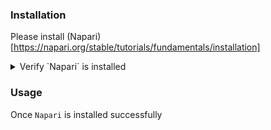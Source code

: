 ### Installation

Please install (Napari)[https://napari.org/stable/tutorials/fundamentals/installation]

<details close>
<summary>Verify `Napari` is installed</summary>
  ```python
  $ conda activate napari-env
  $ napari
  ```
</details>


### Usage

Once `Napari` is installed successfully



